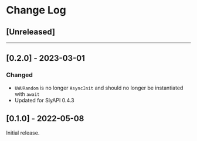 # Change Log

## [Unreleased]

---

## [0.2.0] - 2023-03-01

### Changed
- `UWURandom` is no longer `AsyncInit` and should no longer be instantiated with `await`
- Updated for SlyAPI 0.4.3

## [0.1.0] - 2022-05-08

Initial release.
